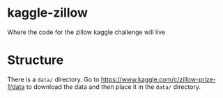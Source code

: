 # kaggle-zillow
Where the code for the zillow kaggle challenge will live

# Structure
There is a `data/` directory. Go to <https://www.kaggle.com/c/zillow-prize-1/data> to download the data and then place it in the `data/` directory.

